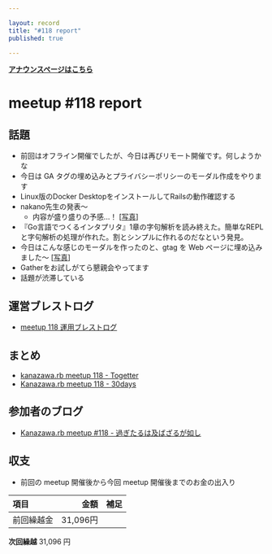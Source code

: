 ```yaml
---

layout: record
title: "#118 report"
published: true

---
```


<div style="text-align: left;"><a href="./"><strong>アナウンスページはこちら</strong></a></div>

# meetup #118 report

## 話題

* 前回はオフライン開催でしたが、今日は再びリモート開催です。何しようかな
* 今日は GA タグの埋め込みとプライバシーポリシーのモーダル作成をやります
* Linux版のDocker DesktopをインストールしてRailsの動作確認する
* nakano先生の発表〜
  + 内容が盛り盛りの予感...！ [[写真](https://twitter.com/skn_ton10_v1/status/1538047040994918400)]
* 『Go言語でつくるインタプリタ』1章の字句解析を読み終えた。簡単なREPLと字句解析の処理が作れた。割とシンプルに作れるのだなという発見。
* 今日はこんな感じのモーダルを作ったのと、gtag を Web ページに埋め込みました〜 [[写真](https://twitter.com/skn_ton10_v1/status/1538071218561368071)]
* Gatherをお試しがてら懇親会やってます
* 話題が渋滞している

## 運営ブレストログ

* [meetup 118 運用ブレストログ](https://github.com/kanazawarb/meetup/wiki/meetup-118-%E9%81%8B%E7%94%A8%E3%83%96%E3%83%AC%E3%82%B9%E3%83%88%E3%83%AD%E3%82%B0)

## まとめ

* [kanazawa.rb meetup 118 - Togetter](https://togetter.com/li/1905979)
* [Kanazawa.rb meetup 118 - 30days](https://30d.jp/kzrb/108)

## 参加者のブログ

* [Kanazawa\.rb meetup \#118 \- 過ぎたるは及ばざるが如し](https://cotton-desu.hatenablog.com/entry/2022/06/26/130000)

## 収支

* 前回の meetup 開催後から今回 meetup 開催後までのお金の出入り

|項目                           |金額         |補足                                               |
|:------------------------------|------------:|:--------------------------------------------------|
| 前回繰越金                    |       31,096円 |                                                   |

**次回繰越**  31,096 円
